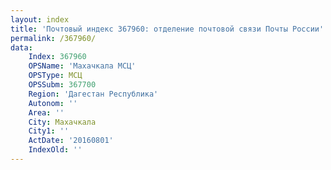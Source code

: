 ```yaml
---
layout: index
title: 'Почтовый индекс 367960: отделение почтовой связи Почты России'
permalink: /367960/
data:
    Index: 367960
    OPSName: 'Махачкала МСЦ'
    OPSType: МСЦ
    OPSSubm: 367700
    Region: 'Дагестан Республика'
    Autonom: ''
    Area: ''
    City: Махачкала
    City1: ''
    ActDate: '20160801'
    IndexOld: ''
---
```

